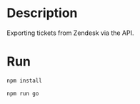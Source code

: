 # Description

Exporting tickets from Zendesk via the API.

# Run

```bash
npm install
```

```bash
npm run go
```
